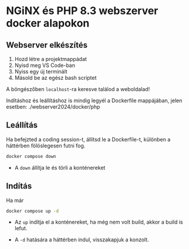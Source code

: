 # NGiNX és PHP 8.3 webszerver docker alapokon

## Webserver elkészítés

1. Hozd létre a projektmappádat
2. Nyisd meg VS Code-ban
3. Nyiss egy új terminált
4. Másold be az egész bash scriptet

A böngészőben `localhost`-ra keresve találod a weboldalad!

Indításhoz és leállításhoz is mindig legyél a Dockerfile mappájában,
jelen esetben: ./webserver2024/docker/php 

## Leállítás

Ha befejzted a coding session-t, állítsd le a Dockerfile-t,
különben a háttérben fölöslegesen futni fog.


  ```bash
  docker compose down
  ```
  - A `down` állítja le  és törli a konténereket


## Indítás

  Ha már 

  ```bash
  docker compose up -d
  ```

  - Az `up` indítja el a konténereket, ha még nem volt build, akkor a build is lefut.

  - A `-d` hatására a háttérben indul, visszakapjuk a konzolt.
    
